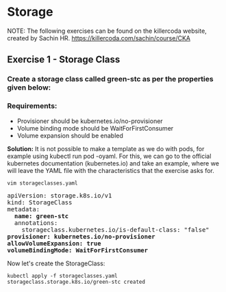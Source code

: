 # Storage
NOTE: The following exercises can be found on the killercoda website, created by Sachin HR.
https://killercoda.com/sachin/course/CKA

## Exercise 1 - Storage Class
  ### Create a storage class called green-stc  as per the properties given below:
  ### Requirements:
  - Provisioner should be kubernetes.io/no-provisioner 
  - Volume binding mode should be WaitForFirstConsumer
  - Volume expansion should be enabled
  
  **Solution:**
  It is not possible to make a template as we do with pods, for example using kubectl run pod -oyaml. For this, we can go to the official kubernetes documentation (kubernetes.io) and take an example, where we will leave the YAML file with the characteristics that the exercise asks for.
  ```
  vim storageclasses.yaml
  ```
  <pre>
apiVersion: storage.k8s.io/v1
kind: StorageClass
metadata:
  <b>name: green-stc</b>
  annotations:
    storageclass.kubernetes.io/is-default-class: "false"
<b>provisioner: kubernetes.io/no-provisioner</b>
<b>allowVolumeExpansion: true</b>
<b>volumeBindingMode: WaitForFirstConsumer</b>
</pre>

  Now let's create the StorageClass:
  ```
  kubectl apply -f storageclasses.yaml 
  storageclass.storage.k8s.io/green-stc created
  ```
